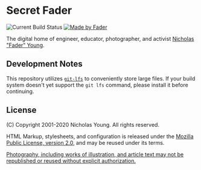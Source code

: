 # Secret Fader

![Current Build Status](https://github.com/secretfader/www/workflows/Build/badge.svg)
[![Made by Fader](https://img.shields.io/badge/made_by-Fader-purple.svg)](https://www.secretfader.com)

The digital home of engineer, educator, photographer, and activist [Nicholas "Fader"
Young][dotcom].

## Development Notes 

This repository utilizes [`git-lfs`][git-lfs] to conveniently store large
files. If your build system doesn't yet support the `git lfs` command, please
install it before continuing.

## License

(C) Copyright 2001-2020 Nicholas Young. All rights reserved.

HTML Markup, stylesheets, and configuration is released under the [Mozilla
Public License, version 2.0](LICENSE-MPL), and may be reused under its terms.

[Photography, including works of illustration, and article text may not be
republished or reused without explicit authorization.](LICENSE)

[dotcom]: https://www.secretfader.com/
[git-scm]: https://https://git-scm.com/
[git-lfs]: https://git-lfs.github.com/
